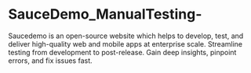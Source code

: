 # SauceDemo_ManualTesting-
Saucedemo is an open-source website which helps to develop, test, and deliver high-quality web and mobile apps at enterprise scale. Streamline testing from development to post-release. Gain deep insights, pinpoint errors, and fix issues fast.
